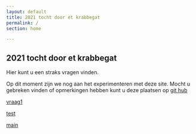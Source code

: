 ```yaml
---
layout: default
title: 2021 tocht door et krabbegat
permalink: /
section: home

---
```

## 2021 tocht door et krabbegat

Hier kunt u een straks vragen vinden. 

Op dit moment zijn we nog aan het experimenteren met deze site. Mocht u gebreken vinden of opmerkingen hebben kunt u deze plaatsen op [git hub ](https://github.com/bartvantilburgwagemakers/Me-bloeie-wir-op)


[vraag1](./pages/vraag1)

[test](./_site/pages/test.html)

[main](./pages/main)